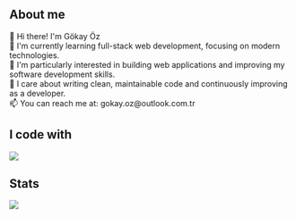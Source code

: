 <h2 align="left">About me</h2>

<p align="left">👋 Hi there! I'm Gökay Öz  <br>
  🌱 I'm currently learning full-stack web development, focusing on modern technologies.  <br>
  👀 I'm particularly interested in building web applications and improving my software development skills.  <br>
  🎯 I care about writing clean, maintainable code and continuously improving as a developer.  <br>
  📫 You can reach me at: gokay.oz@outlook.com.tr</p>

<h2 align="left">I code with</h2>

<div align="left">
    <img src="https://skillicons.dev/icons?i=cs,html,css,js,bootstrap,git,github,postman" />
</div>

<h2 align="left">Stats</h2>

![](https://github-readme-stats.vercel.app/api/top-langs/?username=gokayoz&theme=default_repocard&hide_border=false&include_all_commits=true&count_private=true&layout=compact)
